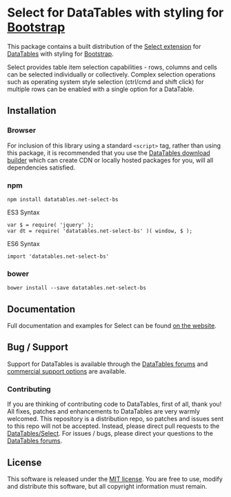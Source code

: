# Select for DataTables with styling for [Bootstrap](https://getbootstrap.com/docs/3.3/)

This package contains a built distribution of the [Select extension](https://datatables.net/extensions/select) for [DataTables](https://datatables.net/) with styling for [Bootstrap](https://getbootstrap.com/docs/3.3/).

Select provides table item selection capabilities - rows, columns and cells can be selected individually or collectively. Complex selection operations such as operating system style selection (ctrl/cmd and shift click) for multiple rows can be enabled with a single option for a DataTable.


## Installation

### Browser

For inclusion of this library using a standard `<script>` tag, rather than using this package, it is recommended that you use the [DataTables download builder](//datatables.net/download) which can create CDN or locally hosted packages for you, will all dependencies satisfied.

### npm

```
npm install datatables.net-select-bs
```

ES3 Syntax
```
var $ = require( 'jquery' );
var dt = require( 'datatables.net-select-bs' )( window, $ );
```

ES6 Syntax
```
import 'datatables.net-select-bs'
```

### bower

```
bower install --save datatables.net-select-bs
```



## Documentation

Full documentation and examples for Select can be found [on the website](https://datatables.net/extensions/select).


## Bug / Support

Support for DataTables is available through the [DataTables forums](//datatables.net/forums) and [commercial support options](//datatables.net/support) are available.


### Contributing

If you are thinking of contributing code to DataTables, first of all, thank you! All fixes, patches and enhancements to DataTables are very warmly welcomed. This repository is a distribution repo, so patches and issues sent to this repo will not be accepted. Instead, please direct pull requests to the [DataTables/Select](http://github.com/DataTables/Select). For issues / bugs, please direct your questions to the [DataTables forums](//datatables.net/forums).


## License

This software is released under the [MIT license](//datatables.net/license). You are free to use, modify and distribute this software, but all copyright information must remain.

